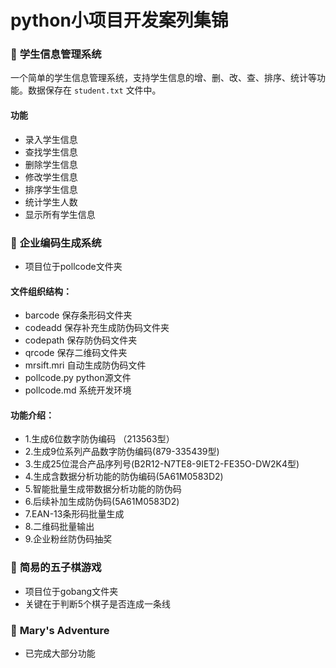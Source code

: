 # python小项目开发案列集锦

### 🚀 **学生信息管理系统**

一个简单的学生信息管理系统，支持学生信息的增、删、改、查、排序、统计等功能。数据保存在 `student.txt` 文件中。
#### 功能
- 录入学生信息
- 查找学生信息
- 删除学生信息
- 修改学生信息
- 排序学生信息
- 统计学生人数
- 显示所有学生信息

### 🚀 **企业编码生成系统**
 
- 项目位于pollcode文件夹
#### 文件组织结构：
- barcode 保存条形码文件夹
- codeadd 保存补充生成防伪码文件夹
- codepath 保存防伪码文件夹
- qrcode 保存二维码文件夹
- mrsift.mri 自动生成防伪码文件
- pollcode.py python源文件
- pollcode.md 系统开发环境
#### 功能介绍：
- 1.生成6位数字防伪编码 （213563型）
- 2.生成9位系列产品数字防伪编码(879-335439型)
- 3.生成25位混合产品序列号(B2R12-N7TE8-9IET2-FE35O-DW2K4型)
- 4.生成含数据分析功能的防伪编码(5A61M0583D2) 
- 5.智能批量生成带数据分析功能的防伪码 
- 6.后续补加生成防伪码(5A61M0583D2) 
- 7.EAN-13条形码批量生成 
- 8.二维码批量输出           
- 9.企业粉丝防伪码抽奖

### 🚀 **简易的五子棋游戏**
- 项目位于gobang文件夹
- 关键在于判断5个棋子是否连成一条线

### 🚀 **Mary's Adventure**
- 已完成大部分功能